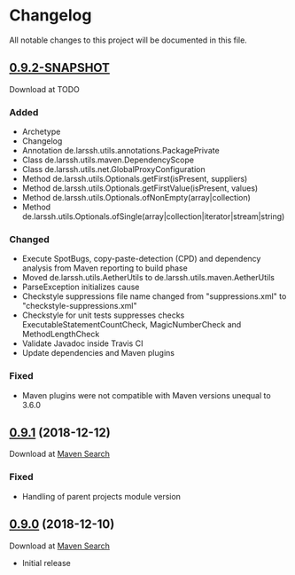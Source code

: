 # Changelog
All notable changes to this project will be documented in this file.

<a name="0.9.2"></a>

## [0.9.2-SNAPSHOT](https://github.com/lars-sh/parent/compare/3547b85c9a72fd0c10c00be9dd40ceee65fec7cf...master)

Download at TODO

### Added
* Archetype
* Changelog
* Annotation de.larssh.utils.annotations.PackagePrivate
* Class de.larssh.utils.maven.DependencyScope
* Class de.larssh.utils.net.GlobalProxyConfiguration
* Method de.larssh.utils.Optionals.getFirst(isPresent, suppliers)
* Method de.larssh.utils.Optionals.getFirstValue(isPresent, values)
* Method de.larssh.utils.Optionals.ofNonEmpty(array|collection)
* Method de.larssh.utils.Optionals.ofSingle(array|collection|iterator|stream|string)

### Changed
* Execute SpotBugs, copy-paste-detection (CPD) and dependency analysis from Maven reporting to build phase
* Moved de.larssh.utils.AetherUtils to de.larssh.utils.maven.AetherUtils
* ParseException initializes cause
* Checkstyle suppressions file name changed from "suppressions.xml" to "checkstyle-suppressions.xml"
* Checkstyle for unit tests suppresses checks ExecutableStatementCountCheck, MagicNumberCheck and MethodLengthCheck
* Validate Javadoc inside Travis CI
* Update dependencies and Maven plugins

### Fixed
* Maven plugins were not compatible with Maven versions unequal to 3.6.0

<a name="0.9.1"></a>

## [0.9.1](https://github.com/lars-sh/parent/compare/55696d71cc8c2946710a803945c0425967e4e83c...3547b85c9a72fd0c10c00be9dd40ceee65fec7cf) (2018-12-12)

Download at [Maven Search](https://search.maven.org/search?q=g:de.lars-sh%20AND%20%28a:parent%20a:root%20a:utils%20a:utils-annotations%20a:utils-test%29%20AND%20v:0.9.1)

### Fixed
* Handling of parent projects module version

<a name="0.9.0"></a>

## [0.9.0](https://github.com/lars-sh/parent/commit/55696d71cc8c2946710a803945c0425967e4e83c) (2018-12-10)

Download at [Maven Search](https://search.maven.org/search?q=g:de.lars-sh%20AND%20%28a:parent%20a:root%20a:utils%20a:utils-annotations%20a:utils-test%29%20AND%20v:0.9.0)

* Initial release
